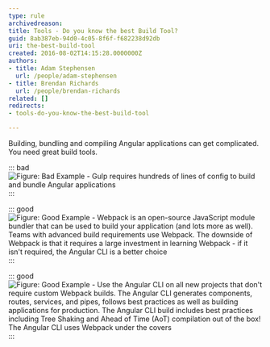 ```yaml
---
type: rule
archivedreason: 
title: Tools - Do you know the best Build Tool?
guid: 8ab387eb-94d0-4c05-8f6f-f682238d92db
uri: the-best-build-tool
created: 2016-08-02T14:15:28.0000000Z
authors:
- title: Adam Stephensen
  url: /people/adam-stephensen
- title: Brendan Richards
  url: /people/brendan-richards
related: []
redirects:
- tools-do-you-know-the-best-build-tool

---
```


Building, bundling and compiling Angular applications can get complicated. You need great build tools.

<!--endintro-->


::: bad  
![Figure: Bad Example - Gulp requires hundreds of lines of config to build and bundle Angular applications](gulp.png)  
:::


::: good  
![Figure: Good Example - Webpack is an open-source JavaScript module bundler that can be used to build your application (and lots more as well). Teams with advanced build requirements use Webpack. The downside of Webpack is that it requires a large investment in learning Webpack - if it isn't required, the Angular CLI is a better choice](webpack.png)  
:::


::: good  
![Figure: Good Example - Use the Angular CLI on all new projects that don't require custom Webpack builds. The Angular CLI generates components, routes, services, and pipes, follows best practices as well as building applications for production. The Angular CLI build includes best practices including Tree Shaking and Ahead of Time (AoT) compilation out of the box! The Angular CLI uses Webpack under the covers](cli.png)  
:::
